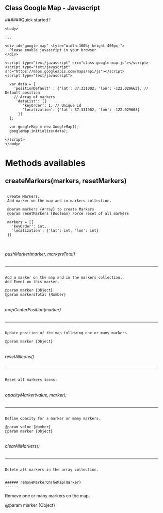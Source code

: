 ## Class Google Map - Javascript

######Quick started !

```
<body>

...

<div id="google-map" style="width:100%; height:400px;">
  Please enable javascript in your browser
</div>

<script type="text/javascript" src="class-google-map.js"></script>
<script type="text/javascript" src="https://maps.googleapis.com/maps/api/js"></script>
<script type="text/javascript">

  var data = {
    'positionDefault' : {'lat': 37.331002, 'lon': -122.029663}, // Default position
    // Array of markers
     'dataList': [{
        'keyOrder': 1, // Unique id
        'localization': {'lat': 37.331002, 'lon': -122.029663}
      }]
  };

  var googleMap = new GoogleMap();
  googleMap.initialize(data);
  
</script>
</body>
```


# Methods availables
    
## createMarkers(markers, resetMarkers)
```
  
 Create Markers.
 Add marker on the map and in markers collection.

 @param markers {Array} to create Markers
 @param resetMarkers {Boolean} Force reset of all markers

 markers = [{
   'keyOrder': int,
   'localization': {'lat': int, 'lon': int}
 }]

   
```     
  
###### pushMarker(marker, markersTotal)
------ 
``` 
 
Add a marker on the map and in the markers collection.
Add Event on this marker.

@param marker {Object}
@param markersTotal {Number}
  
```     
 
######  mapCenterPosition(marker)
------ 
```
   
Update position of the map following one or many markers.

@param marker {Object}
    
```    

###### resetAllIcons()
------
```
   
Reset all markers icons.
    
```    

###### opacityMarker(value, marker);
------ 
```
   
Define opacity for a marker or many markers.

@param value {Number}
@param marker {Object}
    
```   
 
###### clearAllMarkers()
------
```
   
Delete all markers in the array collection.
    

###### removeMarkerOnTheMap(marker)
------
```
  
Remove one or many markers on the map.

@param marker {Object}
   
```     
